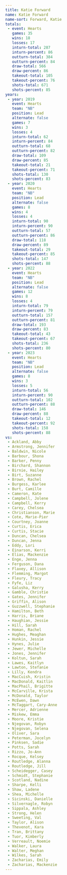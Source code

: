 ```yaml
---
title: Katie Forward
name: Katie Forward
name-sort: Forward, Katie
totals:
 - event: Hearts
   games: 35
   wins: 18
   losses: 17
   inturn-total: 287
   inturn-percent: 86
   outturn-total: 384
   outturn-percent: 84
   draw-total: 566
   draw-percent: 86
   takeout-total: 105
   takeout-percent: 76
   shots-total: 671
   shots-percent: 85
years:
 - year: 2019
   event: Hearts
   team: "NB"
   position: Lead
   alternate: false
   games: 7
   wins: 3
   losses: 4
   inturn-total: 62
   inturn-percent: 84
   outturn-total: 68
   outturn-percent: 82
   draw-total: 109
   draw-percent: 85
   takeout-total: 21
   takeout-percent: 71
   shots-total: 130
   shots-percent: 83
 - year: 2020
   event: Hearts
   team: "NB"
   position: Lead
   alternate: false
   games: 8
   wins: 4
   losses: 4
   inturn-total: 90
   inturn-percent: 90
   outturn-total: 57
   outturn-percent: 86
   draw-total: 118
   draw-percent: 89
   takeout-total: 29
   takeout-percent: 85
   shots-total: 147
   shots-percent: 88
 - year: 2022
   event: Hearts
   team: "NB"
   position: Lead
   alternate: false
   games: 12
   wins: 8
   losses: 4
   inturn-total: 79
   inturn-percent: 79
   outturn-total: 157
   outturn-percent: 81
   draw-total: 193
   draw-percent: 83
   takeout-total: 43
   takeout-percent: 67
   shots-total: 236
   shots-percent: 80
 - year: 2023
   event: Hearts
   team: "NB"
   position: Lead
   alternate: false
   games: 8
   wins: 3
   losses: 5
   inturn-total: 56
   inturn-percent: 90
   outturn-total: 102
   outturn-percent: 88
   draw-total: 146
   draw-percent: 88
   takeout-total: 12
   takeout-percent: 92
   shots-total: 158
   shots-percent: 88
vs:
 - Ackland, Abby
 - Armstrong, Jennifer
 - Baldwin, Nicole
 - Barbour, Shona
 - Barker, Penny
 - Birchard, Shannon
 - Birnie, Hailey
 - Birt, Suzanne
 - Brown, Rachel
 - Burgess, Karlee
 - Burt, Camille
 - Cameron, Kate
 - Campbell, Jolene
 - Campbell, Kerry
 - Carey, Chelsea
 - Christianson, Marie
 - Cote, Marie-Pier
 - Courtney, Joanne
 - Curtis, Erica
 - Curtis, Stacie
 - Duncan, Chelsea
 - Duncan, Jenna
 - Eddy, Lori
 - Einarson, Kerri
 - Elias, Mackenzie
 - Enge, Jenna
 - Ferguson, Dana
 - Flaxey, Allison
 - Flemming, Margot
 - Fleury, Tracy
 - Fyfe, Liz
 - Galusha, Kerry
 - Gamble, Christie
 - Gates, Jennifer
 - Griffin, Alison
 - Guzzwell, Stephanie
 - Hamilton, Beth
 - Harris, Briane
 - Haughian, Jessie
 - Hill, Sarah
 - Homan, Rachel
 - Hughes, Meaghan
 - Hunkin, Jessie
 - Hynes, Julie
 - Jewer, Michelle
 - Jones, Jennifer
 - Koltun, Sarah
 - Lawes, Kaitlyn
 - Lawton, Stefanie
 - Lilly, Kendra
 - MacCuish, Kristin
 - MacDonald, Kaitlin
 - MacPhail, Brigitte
 - McCarville, Krista
 - McDonald, Taylor
 - McEwen, Dawn
 - McTaggart, Cary-Anne
 - Mercer, Adrienne
 - Miskew, Emma
 - Moore, Kristie
 - Njegovan, Robyn
 - Njegovan, Selena
 - Oliver, Sara
 - Peterman, Jocelyn
 - Pinksen, Sadie
 - Potts, Sarah
 - Rizzo, Jo-Ann
 - Rocque, Kelsey
 - Routledge, Alanna
 - Routledge, Jill
 - Scheidegger, Casey
 - Schmidt, Stephanie
 - Scotland, Nadine
 - Sharpe, Kelli
 - Shaw, Ladene
 - Shea, Michelle
 - Sicinski, Danielle
 - Silvernagle, Robyn
 - Sippala, Ashley
 - Strong, Helen
 - Sweeting, Val
 - Taylor, Alison
 - Thevenot, Kara
 - Tran, Brittany
 - Tuor, Kimberly
 - Verreault, Noemie
 - Walker, Laura
 - Walter, Meghan
 - Wilkes, Sarah
 - Zacharias, Emily
 - Zacharias, Mackenzie
---
```

